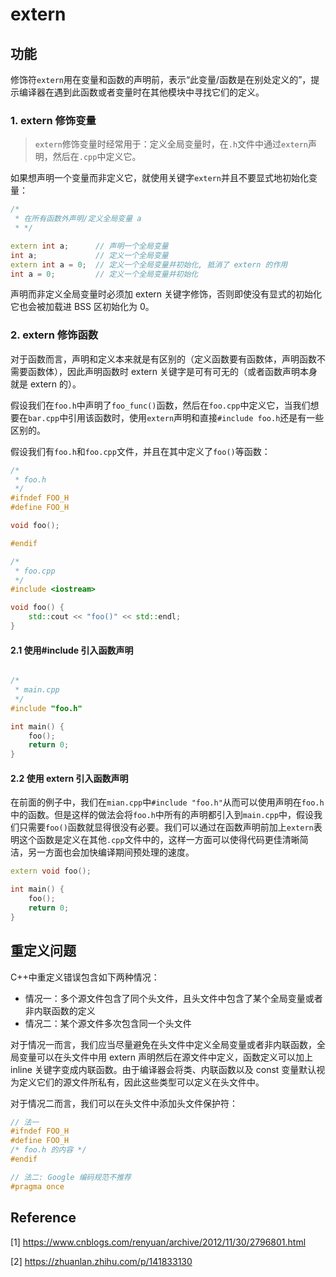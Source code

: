 # extern

## 功能

修饰符`extern`用在变量和函数的声明前，表示“此变量/函数是在别处定义的”，提示编译器在遇到此函数或者变量时在其他模块中寻找它们的定义。

### 1. extern 修饰变量

> `extern`修饰变量时经常用于：定义全局变量时，在`.h`文件中通过`extern`声明，然后在`.cpp`中定义它。

如果想声明一个变量而非定义它，就使用关键字`extern`并且不要显式地初始化变量：

```c++
/*
 * 在所有函数外声明/定义全局变量 a
 * */

extern int a;      // 声明一个全局变量
int a;             // 定义一个全局变量
extern int a = 0;  // 定义一个全局变量并初始化, 抵消了 extern 的作用
int a = 0;         // 定义一个全局变量并初始化
```

声明而非定义全局变量时必须加 extern 关键字修饰，否则即使没有显式的初始化它也会被加载进 BSS 区初始化为 0。

### 2. extern 修饰函数

对于函数而言，声明和定义本来就是有区别的（定义函数要有函数体，声明函数不需要函数体），因此声明函数时 extern 关键字是可有可无的（或者函数声明本身就是 extern 的）。

假设我们在`foo.h`中声明了`foo_func()`函数，然后在`foo.cpp`中定义它，当我们想要在`bar.cpp`中引用该函数时，使用`extern`声明和直接`#include foo.h`还是有一些区别的。

假设我们有`foo.h`和`foo.cpp`文件，并且在其中定义了`foo()`等函数：

```c++
/*
 * foo.h
 */
#ifndef FOO_H
#define FOO_H

void foo();

#endif

/*
 * foo.cpp
 */
#include <iostream>

void foo() {
    std::cout << "foo()" << std::endl;
}

```

#### 2.1 使用#include 引入函数声明

```c++

/*
 * main.cpp
 */
#include "foo.h"

int main() {
    foo();
    return 0;
}
```

#### 2.2 使用 extern 引入函数声明

在前面的例子中，我们在`mian.cpp`中`#include "foo.h"`从而可以使用声明在`foo.h`中的函数。但是这样的做法会将`foo.h`中所有的声明都引入到`main.cpp`中，假设我们只需要`foo()`函数就显得很没有必要。我们可以通过在函数声明前加上`extern`表明这个函数是定义在其他`.cpp`文件中的，这样一方面可以使得代码更佳清晰简洁，另一方面也会加快编译期间预处理的速度。

```c++
extern void foo();

int main() {
    foo();
    return 0;
}
```

## 重定义问题

C++中重定义错误包含如下两种情况：

* 情况一：多个源文件包含了同个头文件，且头文件中包含了某个全局变量或者非内联函数的定义
* 情况二：某个源文件多次包含同一个头文件

对于情况一而言，我们应当尽量避免在头文件中定义全局变量或者非内联函数，全局变量可以在头文件中用 extern 声明然后在源文件中定义，函数定义可以加上 inline 关键字变成内联函数。由于编译器会将类、内联函数以及 const 变量默认视为定义它们的源文件所私有，因此这些类型可以定义在头文件中。

对于情况二而言，我们可以在头文件中添加头文件保护符：

```c++
// 法一
#ifndef FOO_H
#define FOO_H
/* foo.h 的内容 */
#endif

// 法二: Google 编码规范不推荐
#pragma once
```

## Reference

[1] <https://www.cnblogs.com/renyuan/archive/2012/11/30/2796801.html>

[2] <https://zhuanlan.zhihu.com/p/141833130>
